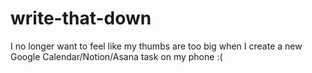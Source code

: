 # write-that-down
I no longer want to feel like my thumbs are too big when I create a new Google Calendar/Notion/Asana task on my phone :(
